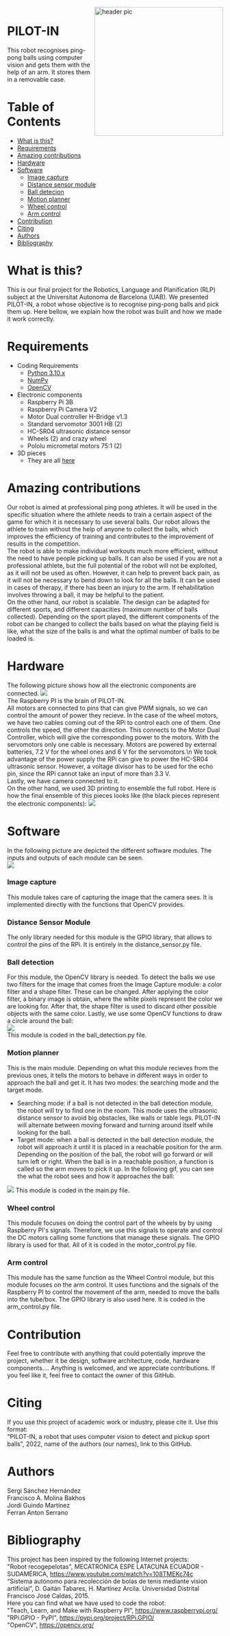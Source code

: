 <img src="https://github.com/JordiGuindo/pilot-in/blob/main/images/PILOT-IN.jpeg" align="right" width="300" alt="header pic"/>

# PILOT-IN
This robot recognises ping-pong balls using computer vision and gets them with the help of an arm. It stores them in a removable case. 

# Table of Contents
   * [What is this?](#what-is-this)
   * [Requirements](#requirements)
   * [Amazing contributions](#amazing-contributions)
   * [Hardware](#hardware)
   * [Software](#software)
   	 * [Image capture](#image-capture)
   	 * [Distance sensor module](#distance-sensor-module)
   	 * [Ball detecion](#ball-detection)
	 * [Motion planner](#motion-planner)
   	 * [Wheel control](#wheel-control)
	 * [Arm control](#arm-control)
   * [Contribution](#contribution)
   * [Citing](#citing)
   * [Authors](#authors)
   * [Bibliography](#biblio)
# What is this?
This is our final project for the Robotics, Language and Planification (RLP) subject at the Universitat Autonoma de Barcelona (UAB). 
We presented PILOT-IN, a robot whose objective is to recognise ping-pong balls and pick them up. Here bellow, we explain how the robot was built and how we made it work correctly.
# Requirements
- Coding Requirements
	- [Python 3.10.x](https://www.python.org/)
	- [NumPy](https://numpy.org/)
	- [OpenCV](https://opencv.org/)
- Electronic components
	- Raspberry Pi 3B
	- Raspberry Pi Camera V2
	- Motor Dual controller H-Bridge v1.3
	- Standard servomotor 3001 HB (2)
	- HC-SR04 ultrasonic distance sensor
	- Wheels (2) and crazy wheel
	- Pololu micrometal motors 75:1 (2)
- 3D pieces
	- They are all [here](https://github.com/JordiGuindo/pilot-in/tree/main/3D)
# Amazing contributions
Our robot is aimed at professional ping pong athletes. It will be used in the specific situation where the athlete needs to train a certain aspect of the game for which it is necessary to use several balls. Our robot allows the athlete to train without the help of anyone to collect the balls, which improves the efficiency of training and contributes to the improvement of results in the competition.  
The robot is able to make individual workouts much more efficient, without the need to have people picking up balls.
It can also be used if you are not a professional athlete, but the full potential of the robot will not be exploited, as it will not be used as often. However, it can help to prevent back pain, as it will not be necessary to bend down to look for all the balls. It can be used in cases of therapy, if there has been an injury to the arm. If rehabilitation involves throwing a ball, it may be helpful to the patient.  
On the other hand, our robot is scalable. The design can be adapted for different sports, and different capacities (maximum number of balls collected). Depending on the sport played, the different components of the robot can be changed to collect the balls based on what the playing field is like, what the size of the balls is and what the optimal number of balls to be loaded is.  

# Hardware
The following picture shows how all the electronic components are connected. 
<img src="https://github.com/JordiGuindo/pilot-in/blob/main/images/hardware.jpg"/>  
The Raspberry PI is the brain of PILOT-IN.  
All motors are connected to pins that can give PWM signals, so we can control the amount of power
they recieve. In the case of the wheel motors, we have two cables coming out of the RPi to control each one of them. One controls the speed, the other the direction. 
This connects to the Motor Dual Controller, which will give the corresponding power to the motors. 
With the servomotors only one cable is necessary. Motors are powered by external batteries, 7.2 V for the wheel ones and 6 V for the servomotors.\n
We took advantage of the power supply the RPi can give to power the HC-SR04 ultrasonic sensor. However, a voltage divisor has to be used for the echo pin, 
since the RPi cannot take an input of more than 3.3 V.  
Lastly, we have camera connected to it.    
On the other hand, we used 3D printing to ensemble the full robot. Here is how the final ensemble of this pieces looks like (the black pieces represent the electronic components):
<img src="https://github.com/JordiGuindo/pilot-in/blob/main/images/final_ensemble.png"/>  

# Software
In the following picture are depicted the different software modules. The inputs and outputs of each module can be seen.  
<img src="https://github.com/JordiGuindo/pilot-in/blob/main/images/software_modules.jpg"/>
### Image capture
This module takes care of capturing the image that the camera sees. It is implemented directly with the functions that OpenCV provides.
### Distance Sensor Module  
The only library needed for this module is the GPIO library, that allows to control the pins of the RPi. It is entirely in the distance_sensor.py file.
### Ball detection
For this module, the OpenCV library is needed. To detect the balls we use two filters for the image that comes from the Image Capture module: a color filter
and a shape filter. These can be changed. After applying the color filter, a binary image is obtain, where the white pixels represent the color we are looking for.
After that, the shape filter is used to discard other possible objects with the same color. Lastly, we use some OpenCV functions to draw a circle around the ball:  
<img src="https://github.com/JordiGuindo/pilot-in/blob/main/images/ball_detection.jpg"/>  
This module is coded in the ball_detection.py file. 
### Motion planner
This is the main module. Depending on what this module recieves from the previous ones, it tells the motors to behave in different ways in order to approach the ball
and get it. It has two modes: the searching mode and the target mode. 
- Searching mode: if a ball is not detected in the ball detection module, the robot will try to find one in the room. This mode uses the ultrasonic distance sensor
to avoid big obstacles, like walls or table legs. PILOT-IN will alternate between moving forward and turning around itself while looking for the ball.
- Target mode: when a ball is detected in the ball detection module, the robot will approach it until it is placed in a reachable position for the arm. Depending on the 
position of the ball, the robot will go forward or will turn left or right. When the ball is in a reachable position, a function is called so the arm moves to pick it up. 
In the following gif, you can see the what the robot sees and how it approaches the ball:
<img src="https://github.com/JordiGuindo/pilot-in/blob/main/images/motion_planner.gif"/>  
This module is coded in the main.py file.

### Wheel control  
This module focuses on doing the control part of the wheels by by using Raspberry PI's signals. Therefore, we use this signals to operate and control the DC motors calling some functions that manage these signals. 
The GPIO library is used for that. All of it is coded in the motor_control.py file.

### Arm control  
This module has the same function as the Wheel Control module, but this module focuses on the arm control. It uses functions and the signals of the Raspberry PI to control the movement of the arm, needed to move the balls into the tube/box.
The GPIO library is also used here. It is coded in the arm_control.py file. 

# Contribution
Feel free to contribute with anything that could potentially improve the project, whether it be design, software architecture, code, hardware components.... Anything is welcomed, and we appreciate contributions.
If you feel like it, feel free to contact the owner of this GitHub. 

# Citing
If you use this project of academic work or industry, please cite it. 
Use this format:   
"PILOT-IN, a robot that uses computer vision to detect and pickup sport balls", 2022, name of the authors (our names), link to this GitHub.

# Authors
Sergi Sánchez Hernández  
Francisco A. Molina Bakhos  
Jordi Guindo Martínez  
Ferran Anton Serrano  

# Bibliography
This project has been inspired by the following Internet projects:  
"Robot recogepelotas", MECATRONICA ESPE LATACUNA ECUADOR - SUDAMÉRICA, https://www.youtube.com/watch?v=108TMEKc74c  
“Sistema autónomo para recolección de bolas de tenis mediante vision artificial”, D. Gaitán Tabares, H. Martínez Arcila. Universidad Distrital Francisco José Caldas, 2015.  
Here you can find what we have used to code the robot:  
"Teach, Learn, and Make with Raspberry PI", https://www.raspberrypi.org/  
"RPi.GPIO - PyPI", https://pypi.org/project/RPi.GPIO/  
"OpenCV", https://opencv.org/  

